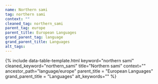 ```yaml
---
name: Northern sami
tag: northern sami
context: ""
cleaned_tag: northern_sami
parent_tag: europe
parent_title: European Languages
grand_parent_tag: language
grand_parent_title: Languages
alt_tags: 
---
```


{% include data-table-template.html 
  keyword="northern sami" 
  cleaned_keyword="northern_sami" 
  title="Northern sami"
  context=""
  ancestor_path="language/europe" 
  parent_title = "European Languages"
  grand_parent_title = "Languages"
  alt_keywords=""
%}

